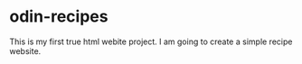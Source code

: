 # odin-recipes
This is my first true html webite project. I am going to create a simple recipe website.